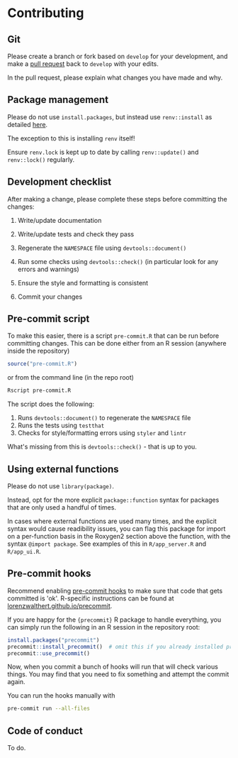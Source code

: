 # Contributing

## Git

Please create a branch or fork based on `develop` for your development, and make a [pull request](https://docs.github.com/en/pull-requests/collaborating-with-pull-requests/proposing-changes-to-your-work-with-pull-requests/creating-a-pull-request) back to `develop` with your edits.

In the pull request, please explain what changes you have made and why.


## Package management

Please do not use `install.packages`, but instead use `renv::install` as detailed [here](https://rstudio.github.io/renv/index.html).

The exception to this is installing `renv` itself!

Ensure `renv.lock` is kept up to date by calling `renv::update()` and `renv::lock()` regularly.


## Development checklist

After making a change, please complete these steps before committing the changes:

1. Write/update documentation

2. Write/update tests and check they pass

3. Regenerate the `NAMESPACE` file using `devtools::document()`

4. Run some checks using `devtools::check()` (in particular look for any errors and warnings)

5. Ensure the style and formatting is consistent

6. Commit your changes


## Pre-commit script

To make this easier, there is a script `pre-commit.R` that can be run before committing changes.
This can be done either from an R session (anywhere inside the repository)

```R
source("pre-commit.R")
```

or from the command line (in the repo root)

```sh
Rscript pre-commit.R
```

The script does the following:

1. Runs `devtools::document()` to regenerate the `NAMESPACE` file
2. Runs the tests using `testthat`
3. Checks for style/formatting errors using `styler` and `lintr`

What's missing from this is `devtools::check()` - that is up to you.


## Using external functions

Please do not use `library(package)`.

Instead, opt for the more explicit `package::function` syntax for packages that are only used a handful of times.

In cases where external functions are used many times, and the explicit syntax would cause readibility issues, you can flag this package for import on a per-function basis in the Roxygen2 section above the function, with the syntax `@import package`. 
See examples of this in `R/app_server.R` and `R/app_ui.R`.


## Pre-commit hooks

Recommend enabling [pre-commit hooks](https://pre-commit.com/) to make sure that code that gets committed is 'ok'.
R-specific instructions can be found at [lorenzwalthert.github.io/precommit](https://lorenzwalthert.github.io/precommit/articles/precommit.html).

If you are happy for the `{precommit}` R package to handle everything, you can simply run the following in an R session in the repository root:

```R
install.packages("precommit")
precommit::install_precommit()  # omit this if you already installed pre-commit
precommit::use_precommit()
```

Now, when you commit a bunch of hooks will run that will check various things.
You may find that you need to fix something and attempt the commit again.

You can run the hooks manually with

```sh
pre-commit run --all-files
```


## Code of conduct

To do.

